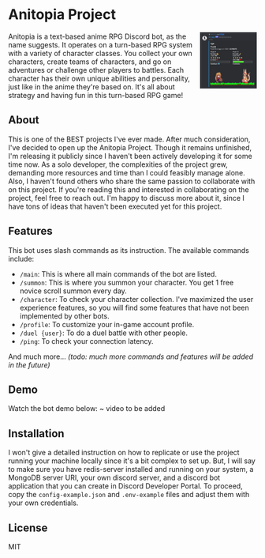 # Anitopia Project
<span style="display: flex; align-items: flex-start;">
    <span style="flex: 1.7;">
        Anitopia is a text-based anime RPG Discord bot, as the name suggests. It operates on a turn-based RPG system with a variety of character classes. You collect your own characters, create teams of characters, and go on adventures or challenge other players to battles. Each character has their own unique abilities and personality, just like in the anime they're based on. It's all about strategy and having fun in this turn-based RPG game!
    </span>
    <span style="flex: 0.5; text-align: center;">
        <img src="src/public/anitopia_demo.png" alt="Anitopia Demo" width="auto"/>
    </span>
</span>

## About
This is one of the BEST projects I've ever made. After much consideration, I've decided to open up the Anitopia Project. Though it remains unfinished, I'm releasing it publicly since I haven't been actively developing it for some time now. As a solo developer, the complexities of the project grew, demanding more resources and time than I could feasibly manage alone. Also, I haven't found others who share the same passion to collaborate with on this project. If you're reading this and interested in collaborating on the project, feel free to reach out. I'm happy to discuss more about it, since I have tons of ideas that haven't been executed yet for this project.

## Features
This bot uses slash commands as its instruction. The available commands include:

- `/main`: This is where all main commands of the bot are listed.
- `/summon`: This is where you summon your character. You get 1 free novice scroll summon every day.
- `/character`: To check your character collection. I've maximized the user experience features, so you will find some features that have not been implemented by other bots.
- `/profile`: To customize your in-game account profile.
- `/duel {user}`: To do a duel battle with other people.
- `/ping`: To check your connection latency.

And much more... _(todo: much more commands and features will be added in the future)_

## Demo
Watch the bot demo below:
~ video to be added

## Installation
I won't give a detailed instruction on how to replicate or use the project running your machine locally since it's a bit complex to set up. But, I will say to make sure you have redis-server installed and running on your system, a MongoDB server URI, your own discord server, and a discord bot application that you can create in Discord Developer Portal. To proceed, copy the `config-example.json` and `.env-example` files and adjust them with your own credentials.

## License
MIT
